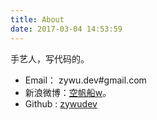 ```yaml
---
title: About
date: 2017-03-04 14:53:59
---
```


手艺人，写代码的。

- Email： zywu.dev#gmail.com
- 新浪微博：[空帆船w](https://www.weibo.com/u/2246722345)。
- Github : [zywudev](https://github.com/zywudev)

